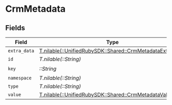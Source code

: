 # CrmMetadata


## Fields

| Field                                                                                                    | Type                                                                                                     | Required                                                                                                 | Description                                                                                              |
| -------------------------------------------------------------------------------------------------------- | -------------------------------------------------------------------------------------------------------- | -------------------------------------------------------------------------------------------------------- | -------------------------------------------------------------------------------------------------------- |
| `extra_data`                                                                                             | [T.nilable(::UnifiedRubySDK::Shared::CrmMetadataExtraData)](../../models/shared/crmmetadataextradata.md) | :heavy_minus_sign:                                                                                       | N/A                                                                                                      |
| `id`                                                                                                     | *T.nilable(::String)*                                                                                    | :heavy_minus_sign:                                                                                       | N/A                                                                                                      |
| `key`                                                                                                    | *::String*                                                                                               | :heavy_check_mark:                                                                                       | N/A                                                                                                      |
| `namespace`                                                                                              | *T.nilable(::String)*                                                                                    | :heavy_minus_sign:                                                                                       | N/A                                                                                                      |
| `type`                                                                                                   | *T.nilable(::String)*                                                                                    | :heavy_minus_sign:                                                                                       | N/A                                                                                                      |
| `value`                                                                                                  | [T.nilable(::UnifiedRubySDK::Shared::CrmMetadataValue)](../../models/shared/crmmetadatavalue.md)         | :heavy_minus_sign:                                                                                       | N/A                                                                                                      |